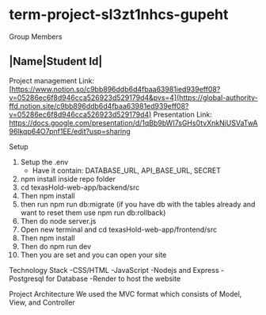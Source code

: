 # term-project-sl3zt1nhcs-gupeht
Group Members

|Name|Student Id|
------------------
Project management Link: [https://www.notion.so/c9bb896ddb6d4fbaa63981ied939eff08?v=05286ec6f8d946cca526923d529179d4&pvs=4](https://global-authority-ffd.notion.site/c9bb896ddb6d4fbaa63981ed939eff08?v=05286ec6f8d946cca526923d529179d4)
Presentation Link: https://docs.google.com/presentation/d/1qBb9bWI7sGHs0tvXnkNjUSVaTwA96lkqp64O7pnf1EE/edit?usp=sharing

Setup
1. Setup the .env
   - Have it contain: DATABASE_URL, API_BASE_URL, SECRET
2. npm install inside repo folder
3. cd texasHold-web-app/backend/src
4. Then npm install
5. then run npm run db:migrate (if you have db with the tables already and want to reset them use npm run db:rollback)
6. Then do node server.js
7. Open new terminal and cd texasHold-web-app/frontend/src
8. Then npm install
9. Then do npm run dev 
10. Then you are set and you can open your site

Technology Stack
-CSS/HTML
-JavaScript
-Nodejs and Express
-Postgresql for Database
-Render to host the website

Project Architecture
We used the MVC format which consists of Model, View, and Controller







